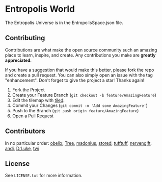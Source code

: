 # Entropolis World

The Entropolis Universe is in the EntropolisSpace.json file.

## Contributing

Contributions are what make the open source community such an amazing place to learn, inspire, and create. Any contributions you make are **greatly appreciated**.

If you have a suggestion that would make this better, please fork the repo and create a pull request. You can also simply open an issue with the tag "enhancement".
Don't forget to give the project a star! Thanks again!

1. Fork the Project
2. Create your Feature Branch (`git checkout -b feature/AmazingFeature`)
3. Edit the tilemap with [tiled](https://www.mapeditor.org/).
4. Commit your Changes (`git commit -m 'Add some AmazingFeature'`)
5. Push to the Branch (`git push origin feature/AmazingFeature`)
6. Open a Pull Request

## Contributors

In no particular order: [obelix](https://github.com/loelkes), [Tree](https://github.com/Tr33Bug), [madonius](https://github.com/madonius), [stored](https://github.com/storedcc), [tufftuff](https://github.com/ratzupaltuff), [nervengift](https://github.com/Nervengift), [andi](https://github.com/fread), [DrLuke](https://github.com/DrLuke), [twi](https://github.com/twiddau)

## License

See `LICENSE.txt` for more information.